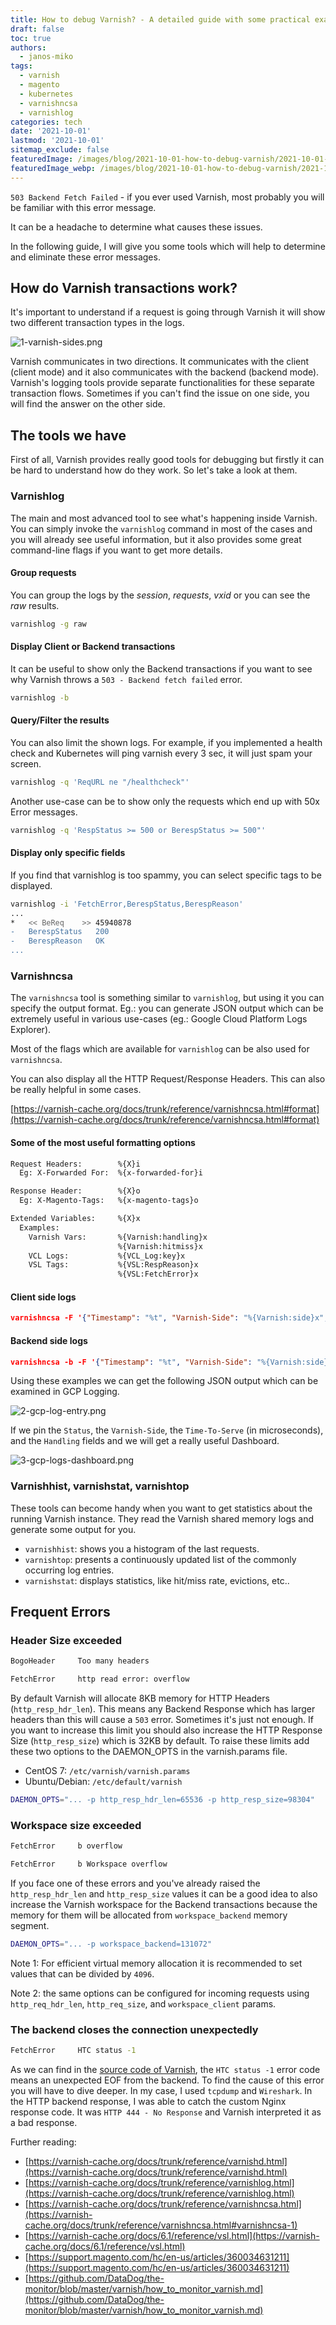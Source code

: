 ```yaml
---
title: How to debug Varnish? - A detailed guide with some practical examples
draft: false
toc: true
authors:
  - janos-miko
tags:
  - varnish
  - magento
  - kubernetes
  - varnishncsa
  - varnishlog
categories: tech
date: '2021-10-01'
lastmod: '2021-10-01'
sitemap_exclude: false
featuredImage: /images/blog/2021-10-01-how-to-debug-varnish/2021-10-01-how-to-debug-varnish.png
featuredImage_webp: /images/blog/2021-10-01-how-to-debug-varnish/2021-10-01-how-to-debug-varnish.webp
---
```


`503 Backend Fetch Failed` - if you ever used Varnish, most probably you will be familiar with this error message. 

It can be a headache to determine what causes these issues. 

In the following guide, I will give you some tools which will help to determine and eliminate these error messages.

<!--more-->

## How do Varnish transactions work?

It's important to understand if a request is going through Varnish it will show two different transaction types in the logs.

![1-varnish-sides.png](/images/blog/2021-10-01-how-to-debug-varnish/1-varnish-sides.png)

Varnish communicates in two directions. It communicates with the client (client mode) and it also communicates with the backend (backend mode). Varnish's logging tools provide separate functionalities for these separate transaction flows. Sometimes if you can't find the issue on one side, you will find the answer on the other side.

## The tools we have

First of all, Varnish provides really good tools for debugging but firstly it can be hard to understand how do they work. So let's take a look at them.

### Varnishlog

The main and most advanced tool to see what's happening inside Varnish. You can simply invoke the `varnishlog` command in most of the cases and you will already see useful information, but it also provides some great command-line flags if you want to get more details.

#### Group requests

You can group the logs by the *session*, *requests*, *vxid* or you can see the *raw* results.

```bash
varnishlog -g raw
```

#### Display Client or Backend transactions

It can be useful to show only the Backend transactions if you want to see why Varnish throws a `503 - Backend fetch failed` error.

```bash
varnishlog -b
```

#### Query/Filter the results

You can also limit the shown logs. For example, if you implemented a health check and Kubernetes will ping varnish every 3 sec, it will just spam your screen.

```bash
varnishlog -q 'ReqURL ne "/healthcheck"'
```

Another use-case can be to show only the requests which end up with 50x Error messages.

```bash
varnishlog -q 'RespStatus >= 500 or BerespStatus >= 500"'
```

#### Display only specific fields

If you find that varnishlog is too spammy, you can select specific tags to be displayed.

```bash
varnishlog -i 'FetchError,BerespStatus,BerespReason'
...
*   << BeReq    >> 45940878
-   BerespStatus   200
-   BerespReason   OK
...
```

### Varnishncsa

The `varnishncsa` tool is something similar to `varnishlog`, but using it you can specify the output format. Eg.: you can generate JSON output which can be extremely useful in various use-cases (eg.: Google Cloud Platform Logs Explorer).

Most of the flags which are available for `varnishlog` can be also used for `varnishncsa`.

You can also display all the HTTP Request/Response Headers. This can also be really helpful in some cases.

[https://varnish-cache.org/docs/trunk/reference/varnishncsa.html#format](https://varnish-cache.org/docs/trunk/reference/varnishncsa.html#format)

#### Some of the most useful formatting options

```bash
Request Headers:        %{X}i
  Eg: X-Forwarded For:  %{x-forwarded-for}i

Response Header:        %{X}o
  Eg: X-Magento-Tags:   %{x-magento-tags}o

Extended Variables:     %{X}x
  Examples:
    Varnish Vars:       %{Varnish:handling}x
                        %{Varnish:hitmiss}x
    VCL Logs:           %{VCL_Log:key}x
    VSL Tags:           %{VSL:RespReason}x
                        %{VSL:FetchError}x
```

#### Client side logs

```json
varnishncsa -F '{"Timestamp": "%t", "Varnish-Side": "%{Varnish:side}x", "Age": %{age}o, "Handling": "%{Varnish:handling}x", "Request": "%r", "Status": "%s", "Response-Reason": "%{VSL:RespReason}x", "Fetch-Error": "%{VSL:FetchError}x", "X-Forwarded-For": "%{x-forwarded-for}i", "Remote-User": "%u", "Bytes": "%b", "Time-To-Serve": %D, "User-Agent": "%{User-agent}i", "Referer": "%{Referer}i", "X-Varnish": "%{x-varnish}o", "X-Magento-Tags": "%{x-magento-tags}o"}}'
```

#### Backend side logs

```json
varnishncsa -b -F '{"Timestamp": "%t", "Varnish-Side": "%{Varnish:side}x", "Handling": "%{Varnish:handling}x", "Request": "%r", "Status": "%s", "Response-Reason": "%{VSL:RespReason}x", "Fetch-Error": "%{VSL:FetchError}x", "Bytes": "%b", "Time-To-Serve": %D}'
```

Using these examples we can get the following JSON output which can be examined in GCP Logging.

![2-gcp-log-entry.png](/images/blog/2021-10-01-how-to-debug-varnish/2-gcp-log-entry.png)

If we pin the `Status`, the `Varnish-Side`, the `Time-To-Serve` (in microseconds), and the `Handling` fields and we will get a really useful Dashboard.

![3-gcp-logs-dashboard.png](/images/blog/2021-10-01-how-to-debug-varnish/3-gcp-logs-dashboard.png)

### Varnishhist, varnishstat, varnishtop

These tools can become handy when you want to get statistics about the running Varnish instance. They read the Varnish shared memory logs and generate some output for you.

- `varnishhist`: shows you a histogram of the last requests.
- `varnishtop`: presents a continuously updated list of the commonly occurring log entries.
- `varnishstat`: displays statistics, like hit/miss rate, evictions, etc..

## Frequent Errors

### Header Size exceeded

```bash
BogoHeader     Too many headers
```
```bash
FetchError     http read error: overflow
```

By default Varnish will allocate 8KB memory for HTTP Headers (`http_resp_hdr_len`). This means any Backend Response which has larger headers than this will cause a `503` error. Sometimes it's just not enough. If you want to increase this limit you should also increase the HTTP Response Size (`http_resp_size`) which is 32KB by default. To raise these limits add these two options to the DAEMON_OPTS in the varnish.params file.

- CentOS 7: `/etc/varnish/varnish.params`
- Ubuntu/Debian: `/etc/default/varnish`

```bash
DAEMON_OPTS="... -p http_resp_hdr_len=65536 -p http_resp_size=98304"
```

### Workspace size exceeded

```bash
FetchError     b overflow
```
```bash
FetchError     b Workspace overflow
```

If you face one of these errors and you've already raised the `http_resp_hdr_len` and `http_resp_size` values it can be a good idea to also increase the Varnish workspace for the Backend transactions because the memory for them will be allocated from `workspace_backend` memory segment.

```bash
DAEMON_OPTS="... -p workspace_backend=131072"
```

Note 1: For efficient virtual memory allocation it is recommended to set values that can be divided by `4096`.

Note 2: the same options can be configured for incoming requests using `http_req_hdr_len`, `http_req_size`, and `workspace_client` params.

### The backend closes the connection unexpectedly

```bash
FetchError     HTC status -1
```

As we can find in the [source code of Varnish](https://github.com/varnishcache/varnish-cache/blob/508ae8bc149d3ad338d227a04ddc030e2045105b/include/tbl/htc.h#L41), the `HTC status -1` error code means an unexpected EOF from the backend. To find the cause of this error you will have to dive deeper. In my case, I used `tcpdump` and `Wireshark`. In the HTTP backend response, I was able to catch the custom Nginx response code. It was `HTTP 444 - No Response` and Varnish interpreted it as a bad response.


Further reading:
- [https://varnish-cache.org/docs/trunk/reference/varnishd.html](https://varnish-cache.org/docs/trunk/reference/varnishd.html)
- [https://varnish-cache.org/docs/trunk/reference/varnishlog.html](https://varnish-cache.org/docs/trunk/reference/varnishlog.html)
- [https://varnish-cache.org/docs/trunk/reference/varnishncsa.html](https://varnish-cache.org/docs/trunk/reference/varnishncsa.html#varnishncsa-1)
- [https://varnish-cache.org/docs/6.1/reference/vsl.html](https://varnish-cache.org/docs/6.1/reference/vsl.html)
- [https://support.magento.com/hc/en-us/articles/360034631211](https://support.magento.com/hc/en-us/articles/360034631211)
- [https://github.com/DataDog/the-monitor/blob/master/varnish/how_to_monitor_varnish.md](https://github.com/DataDog/the-monitor/blob/master/varnish/how_to_monitor_varnish.md)
